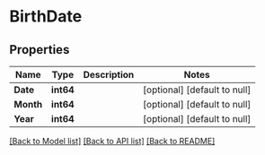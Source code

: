 # BirthDate

## Properties
Name | Type | Description | Notes
------------ | ------------- | ------------- | -------------
**Date** | **int64** |  | [optional] [default to null]
**Month** | **int64** |  | [optional] [default to null]
**Year** | **int64** |  | [optional] [default to null]

[[Back to Model list]](../README.md#documentation-for-models) [[Back to API list]](../README.md#documentation-for-api-endpoints) [[Back to README]](../README.md)


